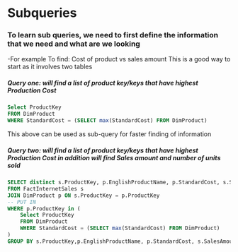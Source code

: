 # Subqueries
### To learn sub queries, we need to first define the information that we need and what are we looking 
-For example To find: Cost of product vs sales amount
This is a good way to start as it involves two tables 

##### Query one: will find a list of product key/keys that have highest Production Cost
```SQL
Select ProductKey
FROM DimProduct
WHERE StandardCost = (SELECT max(StandardCost) FROM DimProduct)
```    
    
This above can be used as sub-query for faster finding of information

##### Query two: will find a list of product key/keys that have highest Production Cost in addition will find Sales amount and number of units sold
```SQL
SELECT distinct s.ProductKey, p.EnglishProductName, p.StandardCost, s.SalesAmount, count(s.ProductKey) as Number_of_ProductsSold
FROM FactInternetSales s 
JOIN DimProduct p ON s.ProductKey = p.ProductKey
-- PUT IN 
WHERE p.ProductKey in (
    Select ProductKey
    FROM DimProduct
    WHERE StandardCost = (SELECT max(StandardCost) FROM DimProduct)
)
GROUP BY s.ProductKey,p.EnglishProductName, p.StandardCost, s.SalesAmount
```

